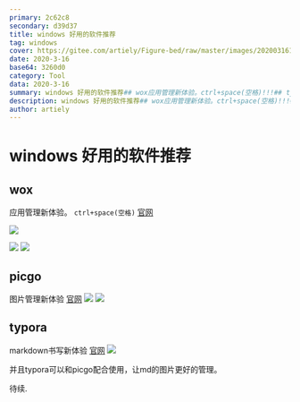 ```yaml
---
primary: 2c62c8
secondary: d39d37
title: windows 好用的软件推荐
tag: windows
cover: https://gitee.com/artiely/Figure-bed/raw/master/images/20200316184815.png
date: 2020-3-16
base64: 3260d0
category: Tool
data: 2020-3-16
summary: windows 好用的软件推荐## wox应用管理新体验。ctrl+space(空格)!!!## typoramarkdown书写新体验并且typora可以和picgo ...
description: windows 好用的软件推荐## wox应用管理新体验。ctrl+space(空格)!!!## typoramarkdown书写新体验并且typora可以和picgo ...
author: artiely
---
```

# windows 好用的软件推荐

## wox
应用管理新体验。
`ctrl+space(空格)`
[官网](http://www.wox.one/)

![](https://gitee.com/artiely/Figure-bed/raw/master/images/20200316185052.png)

![](https://gitee.com/artiely/Figure-bed/raw/master/images/20200316185130.png)
![](https://gitee.com/artiely/Figure-bed/raw/master/images/20200316202637.png)
## picgo
图片管理新体验
[官网](https://molunerfinn.com/PicGo/)
![](https://gitee.com/artiely/Figure-bed/raw/master/images/20200316202718.png)
![](https://gitee.com/artiely/Figure-bed/raw/master/images/20200316202844.png)

## typora
markdown书写新体验
[官网](https://www.typora.io/)
![](https://gitee.com/artiely/Figure-bed/raw/master/images/20200316203133.png)

并且typora可以和picgo配合使用，让md的图片更好的管理。

待续.
